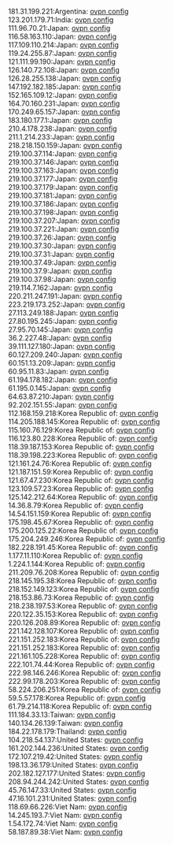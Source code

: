 181.31.199.221:Argentina: [ovpn config](vpn/181_31_199_221.ovpn)  
123.201.179.71:India: [ovpn config](vpn/123_201_179_71.ovpn)  
111.96.70.21:Japan: [ovpn config](vpn/111_96_70_21.ovpn)  
116.58.163.110:Japan: [ovpn config](vpn/116_58_163_110.ovpn)  
117.109.110.214:Japan: [ovpn config](vpn/117_109_110_214.ovpn)  
119.24.255.87:Japan: [ovpn config](vpn/119_24_255_87.ovpn)  
121.111.99.190:Japan: [ovpn config](vpn/121_111_99_190.ovpn)  
126.140.72.108:Japan: [ovpn config](vpn/126_140_72_108.ovpn)  
126.28.255.138:Japan: [ovpn config](vpn/126_28_255_138.ovpn)  
147.192.182.185:Japan: [ovpn config](vpn/147_192_182_185.ovpn)  
152.165.109.12:Japan: [ovpn config](vpn/152_165_109_12.ovpn)  
164.70.160.231:Japan: [ovpn config](vpn/164_70_160_231.ovpn)  
170.249.65.157:Japan: [ovpn config](vpn/170_249_65_157.ovpn)  
183.180.177.1:Japan: [ovpn config](vpn/183_180_177_1.ovpn)  
210.4.178.238:Japan: [ovpn config](vpn/210_4_178_238.ovpn)  
211.1.214.233:Japan: [ovpn config](vpn/211_1_214_233.ovpn)  
218.218.150.159:Japan: [ovpn config](vpn/218_218_150_159.ovpn)  
219.100.37.114:Japan: [ovpn config](vpn/219_100_37_114.ovpn)  
219.100.37.146:Japan: [ovpn config](vpn/219_100_37_146.ovpn)  
219.100.37.163:Japan: [ovpn config](vpn/219_100_37_163.ovpn)  
219.100.37.177:Japan: [ovpn config](vpn/219_100_37_177.ovpn)  
219.100.37.179:Japan: [ovpn config](vpn/219_100_37_179.ovpn)  
219.100.37.181:Japan: [ovpn config](vpn/219_100_37_181.ovpn)  
219.100.37.186:Japan: [ovpn config](vpn/219_100_37_186.ovpn)  
219.100.37.198:Japan: [ovpn config](vpn/219_100_37_198.ovpn)  
219.100.37.207:Japan: [ovpn config](vpn/219_100_37_207.ovpn)  
219.100.37.221:Japan: [ovpn config](vpn/219_100_37_221.ovpn)  
219.100.37.26:Japan: [ovpn config](vpn/219_100_37_26.ovpn)  
219.100.37.30:Japan: [ovpn config](vpn/219_100_37_30.ovpn)  
219.100.37.31:Japan: [ovpn config](vpn/219_100_37_31.ovpn)  
219.100.37.49:Japan: [ovpn config](vpn/219_100_37_49.ovpn)  
219.100.37.9:Japan: [ovpn config](vpn/219_100_37_9.ovpn)  
219.100.37.98:Japan: [ovpn config](vpn/219_100_37_98.ovpn)  
219.114.7.162:Japan: [ovpn config](vpn/219_114_7_162.ovpn)  
220.211.247.191:Japan: [ovpn config](vpn/220_211_247_191.ovpn)  
223.219.173.252:Japan: [ovpn config](vpn/223_219_173_252.ovpn)  
27.113.249.188:Japan: [ovpn config](vpn/27_113_249_188.ovpn)  
27.80.195.245:Japan: [ovpn config](vpn/27_80_195_245.ovpn)  
27.95.70.145:Japan: [ovpn config](vpn/27_95_70_145.ovpn)  
36.2.227.48:Japan: [ovpn config](vpn/36_2_227_48.ovpn)  
39.111.127.180:Japan: [ovpn config](vpn/39_111_127_180.ovpn)  
60.127.209.240:Japan: [ovpn config](vpn/60_127_209_240.ovpn)  
60.151.13.209:Japan: [ovpn config](vpn/60_151_13_209.ovpn)  
60.95.11.83:Japan: [ovpn config](vpn/60_95_11_83.ovpn)  
61.194.178.182:Japan: [ovpn config](vpn/61_194_178_182.ovpn)  
61.195.0.145:Japan: [ovpn config](vpn/61_195_0_145.ovpn)  
64.63.87.210:Japan: [ovpn config](vpn/64_63_87_210.ovpn)  
92.202.151.55:Japan: [ovpn config](vpn/92_202_151_55.ovpn)  
112.168.159.218:Korea Republic of: [ovpn config](vpn/112_168_159_218.ovpn)  
114.205.188.145:Korea Republic of: [ovpn config](vpn/114_205_188_145.ovpn)  
115.160.76.129:Korea Republic of: [ovpn config](vpn/115_160_76_129.ovpn)  
116.123.80.228:Korea Republic of: [ovpn config](vpn/116_123_80_228.ovpn)  
118.39.187.153:Korea Republic of: [ovpn config](vpn/118_39_187_153.ovpn)  
118.39.198.223:Korea Republic of: [ovpn config](vpn/118_39_198_223.ovpn)  
121.161.24.76:Korea Republic of: [ovpn config](vpn/121_161_24_76.ovpn)  
121.187.151.59:Korea Republic of: [ovpn config](vpn/121_187_151_59.ovpn)  
121.67.47.230:Korea Republic of: [ovpn config](vpn/121_67_47_230.ovpn)  
123.109.57.23:Korea Republic of: [ovpn config](vpn/123_109_57_23.ovpn)  
125.142.212.64:Korea Republic of: [ovpn config](vpn/125_142_212_64.ovpn)  
14.36.8.79:Korea Republic of: [ovpn config](vpn/14_36_8_79.ovpn)  
14.54.151.159:Korea Republic of: [ovpn config](vpn/14_54_151_159.ovpn)  
175.198.45.67:Korea Republic of: [ovpn config](vpn/175_198_45_67.ovpn)  
175.200.125.22:Korea Republic of: [ovpn config](vpn/175_200_125_22.ovpn)  
175.204.249.246:Korea Republic of: [ovpn config](vpn/175_204_249_246.ovpn)  
182.228.191.45:Korea Republic of: [ovpn config](vpn/182_228_191_45.ovpn)  
1.177.11.110:Korea Republic of: [ovpn config](vpn/1_177_11_110.ovpn)  
1.224.1.144:Korea Republic of: [ovpn config](vpn/1_224_1_144.ovpn)  
211.209.76.208:Korea Republic of: [ovpn config](vpn/211_209_76_208.ovpn)  
218.145.195.38:Korea Republic of: [ovpn config](vpn/218_145_195_38.ovpn)  
218.152.149.123:Korea Republic of: [ovpn config](vpn/218_152_149_123.ovpn)  
218.153.86.73:Korea Republic of: [ovpn config](vpn/218_153_86_73.ovpn)  
218.238.197.53:Korea Republic of: [ovpn config](vpn/218_238_197_53.ovpn)  
220.122.35.153:Korea Republic of: [ovpn config](vpn/220_122_35_153.ovpn)  
220.126.208.89:Korea Republic of: [ovpn config](vpn/220_126_208_89.ovpn)  
221.142.128.107:Korea Republic of: [ovpn config](vpn/221_142_128_107.ovpn)  
221.151.252.183:Korea Republic of: [ovpn config](vpn/221_151_252_183.ovpn)  
221.151.252.183:Korea Republic of: [ovpn config](vpn/221_151_252_183.ovpn)  
221.161.105.228:Korea Republic of: [ovpn config](vpn/221_161_105_228.ovpn)  
222.101.74.44:Korea Republic of: [ovpn config](vpn/222_101_74_44.ovpn)  
222.98.146.246:Korea Republic of: [ovpn config](vpn/222_98_146_246.ovpn)  
222.99.178.203:Korea Republic of: [ovpn config](vpn/222_99_178_203.ovpn)  
58.224.206.251:Korea Republic of: [ovpn config](vpn/58_224_206_251.ovpn)  
59.5.57.178:Korea Republic of: [ovpn config](vpn/59_5_57_178.ovpn)  
61.79.214.118:Korea Republic of: [ovpn config](vpn/61_79_214_118.ovpn)  
111.184.33.13:Taiwan: [ovpn config](vpn/111_184_33_13.ovpn)  
140.134.26.139:Taiwan: [ovpn config](vpn/140_134_26_139.ovpn)  
184.22.178.179:Thailand: [ovpn config](vpn/184_22_178_179.ovpn)  
104.218.54.137:United States: [ovpn config](vpn/104_218_54_137.ovpn)  
161.202.144.236:United States: [ovpn config](vpn/161_202_144_236.ovpn)  
172.107.219.42:United States: [ovpn config](vpn/172_107_219_42.ovpn)  
198.13.36.179:United States: [ovpn config](vpn/198_13_36_179.ovpn)  
202.182.127.177:United States: [ovpn config](vpn/202_182_127_177.ovpn)  
208.94.244.242:United States: [ovpn config](vpn/208_94_244_242.ovpn)  
45.76.147.33:United States: [ovpn config](vpn/45_76_147_33.ovpn)  
47.16.101.231:United States: [ovpn config](vpn/47_16_101_231.ovpn)  
118.69.66.226:Viet Nam: [ovpn config](vpn/118_69_66_226.ovpn)  
14.245.193.7:Viet Nam: [ovpn config](vpn/14_245_193_7.ovpn)  
1.54.172.74:Viet Nam: [ovpn config](vpn/1_54_172_74.ovpn)  
58.187.89.38:Viet Nam: [ovpn config](vpn/58_187_89_38.ovpn)  

